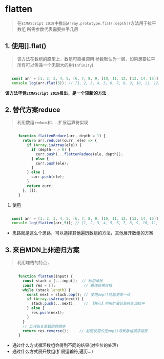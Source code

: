 # flatten

> 在`ECMAScript 2019`中推出`Array.prototype.flat([depth])`方法用于拉平数组
> 所需参数代表需要拉平几层

## 1. 使用[].flat()

> 该方法在数组的原型上，数组可直接调用
> 参数默认为一层，如果想要拉平所有可以传递一个无限大的树(`Infinity`)

```js

   const arr = [1, 2, 3, 4, 5, [6, 7, 8, 9, [10, 11, 12, [13, 14, 15]]]];
   console.log(arr.flat(5)); // [1, 2, 3, 4, 5, 6, 7, 8, 9, 10, 11, 12, 13, 14, 15]

```

**该方法毕竟`ECMAScript 2019`推出，是一个较新的方法**

## 2. 替代方案reduce

> 利用数组`reduce`和`...`扩展运算符实现

```js

      function flattenReduce(arr, depth = 1) {
        return arr.reduce((curr, ele) => {
          if (Array.isArray(ele)) {
            if (depth-- > 0) {
              curr.push(...flattenReduce(ele, depth));
            } else {
              curr.push(ele);
            }
          } else {
            curr.push(ele);
          }
          return curr;
        }, []);
      }

```

1. 使用

```js

   const arr = [1, 2, 3, 4, 5, [6, 7, 8, 9, [10, 11, 12, [13, 14, 15]]]];
   console.log(flatten(arr,5)); // [1, 2, 3, 4, 5, 6, 7, 8, 9, 10, 11, 12, 13, 14, 15]

```

- 思路就是这么个思路，可以选择其他遍历数组的方法，其他展开数组的方案

## 3. 来自MDN上非递归方案

> 利用堆栈的特点，


```js
  
      function flatten(input) {
        const stack = [...input];  // 利用堆栈
        const res = [];             // 最终结果容器
        while (stack.length) {  
          const next = stack.pop(); // 使用pop()性能更高一点
          if (Array.isArray(next)) {
            stack.push(...next);    // 【核心】利用扩展运算符实现拉平
          } else {
            res.push(next);
          }
        }
        // 反转恢复原数组的顺序
        return res.reverse();     // 前面使用的是pop()导致数组顺序相反
      }

```

- 通过什么方式循环数组会得到不同的结果(对空位的处理)
- 通过什么方式展开数组(扩展运输符,遍历...)

